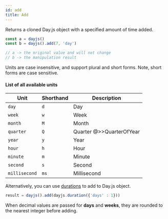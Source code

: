 ```yaml
---
id: add
title: Add
---
```


Returns a cloned Day.js object with a specified amount of time added.

```js
const a = dayjs()
const b = dayjs().add(7, 'day')

// a -> the original value and will not change
// b -> the manipulation result
```

Units are case insensitive, and support plural and short forms. Note, short forms are case sensitive.

#### List of all available units

| Unit          | Shorthand | Description                              |
| ------------- | --------- | ---------------------------------------- |
| `day`         | `d`       | Day                                      |
| `week`        | `w`       | Week                                     |
| `month`       | `M`       | Month                                    |
| `quarter`     | `Q`       | Quarter @>>QuarterOfYear                 |
| `year`        | `y`       | Year                                     |
| `hour`        | `h`       | Hour                                     |
| `minute`      | `m`       | Minute                                   |
| `second`      | `s`       | Second                                   |
| `millisecond` | `ms`      | Millisecond                              |

Alternatively, you can use [durations](../durations/durations) to add to Day.js object.

```js
result = dayjs().add(dayjs.duration({'days' : 1}))
```

When decimal values are passed for **days** and **weeks**, they are rounded to the nearest integer before adding.
